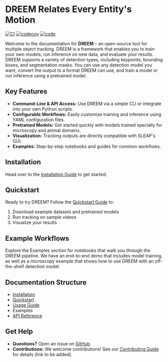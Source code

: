 # DREEM Relates Every Entity's Motion

[![CI](https://github.com/talmolab/dreem/actions/workflows/ci.yml/badge.svg)](https://github.com/talmolab/dreem/actions/workflows/ci.yml)
[![codecov](https://codecov.io/gh/talmolab/dreem/branch/main/graph/badge.svg?token=Sj8kIFl3pi)](https://codecov.io/gh/talmolab/dreem)
[![code](https://img.shields.io/github/stars/talmolab/dreem)](https://github.com/talmolab/dreem)
<!-- [![Release](https://img.shields.io/github/v/release/talmolab/dreem?label=Latest)](https://github.com/talmolab/dreem/releases/)
[![PyPI](https://img.shields.io/pypi/v/dreem?label=PyPI)](https://pypi.org/project/dreem)
![PyPI - Python Version](https://img.shields.io/pypi/pyversions/dreem) -->


Welcome to the documentation for **DREEM** – an open-source tool for multiple object tracking. DREEM is a framework that enables you to train your own models, run inference on new data, and evaluate your results. DREEM supports a variety of detection types, including keypoints, bounding boxes, and segmentation masks. You can use any detection model you want, convert the output to a format DREEM can use, and train a model or run inference using a pretrained model.



## Key Features

- **Command-Line & API Access:** Use DREEM via a simple CLI or integrate into your own Python scripts.
- **Configurable Workflows:** Easily customize training and inference using YAML configuration files.
- **Pretrained Models:** Get started quickly with models trained specially for microscopy and animal domains.
- **Visualization:** Tracking outputs are directly compatible with SLEAP's GUI.
- **Examples:** Step-by-step notebooks and guides for common workflows.


## Installation

Head over to the [Installation Guide](./installation.md) to get started.


## Quickstart

Ready to try DREEM? Follow the [Quickstart Guide](./quickstart.md) to:

1. Download example datasets and pretrained models
2. Run tracking on sample videos
3. Visualize your results


## Example Workflows

Explore the Examples section for notebooks that walk you through the DREEM pipeline. We have an end-to-end demo that includes model training, as well as a microscopy example that shows how to use DREEM with an off-the-shelf detection model.


## Documentation Structure

- [Installation](./installation.md)
- [Quickstart](./quickstart.md)
- [Usage Guide](./usage.md)
- Examples
- [API Reference](https://dreem.sleap.ai/reference/dreem/)

## Get Help

- **Questions?** Open an issue on [GitHub](https://github.com/talmolab/dreem/issues).
- **Contributions:** We welcome contributions! See our [Contributing Guide](#) for details (link to be added).


<!-- ## Citing DREEM

If you use DREEM in your research, please cite our [paper](#) (link to be added). -->